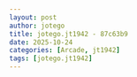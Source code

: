 ```yaml
---
layout: post
author: jotego
title: jotego.jt1942 - 87c63b9
date: 2025-10-24
categories: [Arcade, jt1942]
tags: [jotego.jt1942]
---
```


